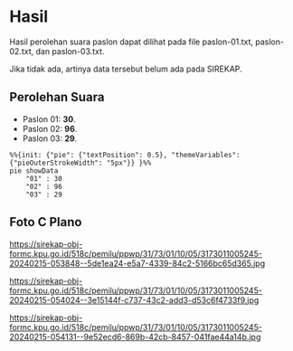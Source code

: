 # Hasil

Hasil perolehan suara paslon dapat dilihat pada file paslon-01.txt, paslon-02.txt, dan paslon-03.txt.

Jika tidak ada, artinya data tersebut belum ada pada SIREKAP.

## Perolehan Suara

 * Paslon 01: **30**.
 * Paslon 02: **96**.
 * Paslon 03: **29**.

```mermaid
%%{init: {"pie": {"textPosition": 0.5}, "themeVariables": {"pieOuterStrokeWidth": "5px"}} }%%
pie showData
    "01" : 30
    "02" : 96
    "03" : 29
```
## Foto C Plano

https://sirekap-obj-formc.kpu.go.id/518c/pemilu/ppwp/31/73/01/10/05/3173011005245-20240215-053848--5de1ea24-e5a7-4339-84c2-5166bc65d365.jpg

https://sirekap-obj-formc.kpu.go.id/518c/pemilu/ppwp/31/73/01/10/05/3173011005245-20240215-054024--3e15144f-c737-43c2-add3-d53c6f4733f9.jpg

https://sirekap-obj-formc.kpu.go.id/518c/pemilu/ppwp/31/73/01/10/05/3173011005245-20240215-054131--9e52ecd6-869b-42cb-8457-041fae44a14b.jpg
